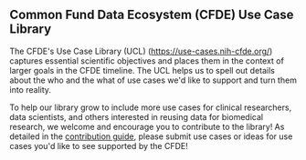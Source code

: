 ## Common Fund Data Ecosystem (CFDE) Use Case Library

The CFDE's Use Case Library (UCL) (https://use-cases.nih-cfde.org/) captures essential scientific objectives and places them in the context of larger goals in the CFDE timeline. The UCL helps us to spell out details about the who and the what of use cases we'd like to support and turn them into reality.

To help our library grow to include more use cases for clinical researchers, data scientists, and others interested in reusing data for biomedical research, we welcome and encourage you to contribute to the library! As detailed in the [contribution guide](https://use-cases.nih-cfde.org/CONTRIBUTING/), please submit use cases or ideas for use cases you'd like to see supported by the CFDE!
